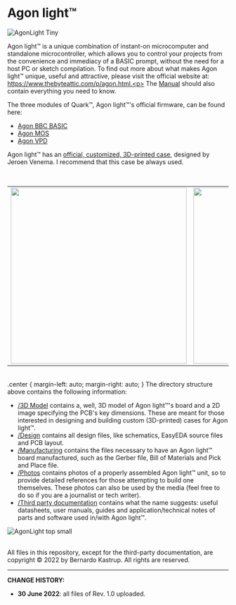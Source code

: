 # Agon light™
![AgonLight Tiny](https://user-images.githubusercontent.com/69539226/174462809-74da7287-020a-45ee-8996-a5056379a8d4.png)


Agon light™ is a unique combination of instant-on microcomputer and standalone microcontroller, which allows you to control your projects from the convenience and immediacy of a BASIC prompt, without the need for a host PC or sketch compilation. To find out more about what makes Agon light™ unique, useful and attractive, please visit the official website at: https://www.thebyteattic.com/p/agon.html.<p>
The <a href="https://github.com/TheByteAttic/AgonLight/blob/main/Agon%20light%20R1.0%20Manual.pdf">Manual</a> should also contain everything you need to know.<p>
The three modules of Quark™, Agon light™'s official firmware, can be found here:
<UL>
  <LI><a href="https://github.com/breakintoprogram/agon-bbc-basic">Agon BBC BASIC</a><br>
  <LI><a href="https://github.com/breakintoprogram/agon-mos">Agon MOS</a><br>
  <LI><a href="https://github.com/breakintoprogram/agon-vpd">Agon VPD</a><br>
</UL>
Agon light™ has an <a href="https://www.printables.com/model/235402-agonlight-case">official, customized, 3D-printed case</a>, designed by Jeroen Venema. I recommend that this case be always used.
<p><br>
<table style="text-align: center;" class="center">
<tbody><tr>
<td>
<img src="https://user-images.githubusercontent.com/69539226/177224407-49a45fdf-4742-4b64-ae6d-202f979c21c8.png" width="400">
</td>
<td>
<img src="https://user-images.githubusercontent.com/69539226/177225099-0e133823-dd76-4728-9ba4-1906b3d70e45.png" width="400">
</td>
</tr></tbody>  
</table>
<p><br>
.center {
  margin-left: auto;
  margin-right: auto;
}
The directory structure above contains the following information:
<UL>
  <LI><a href="https://github.com/TheByteAttic/AgonLight/tree/main/3D%20model">/3D Model</a> contains a, well, 3D model of Agon light™'s board and a 2D image specifying the PCB's key dimensions. These are meant for those interested in designing and building custom (3D-printed) cases for Agon light™.
  <LI><a href="https://github.com/TheByteAttic/AgonLight/tree/main/Design">/Design</a> contains all design files, like schematics, EasyEDA source files and PCB layout.
  <LI><a href="https://github.com/TheByteAttic/AgonLight/tree/main/Manufacturing">/Manufacturing</a> contains the files necessary to have an Agon light™ board manufactured, such as the Gerber file, Bill of Materials and Pick and Place file.
  <LI><a href="https://github.com/TheByteAttic/AgonLight/tree/main/Photos">/Photos</a> contains photos of a properly assembled Agon light™ unit, so to provide detailed references for those attempting to build one themselves. These photos can also be used by the media (feel free to do so if you are a journalist or tech writer).
  <LI><a href="https://github.com/TheByteAttic/AgonLight/tree/main/Third%20party%20documentation">/Third party documentation</a> contains what the name suggests: useful datasheets, user manuals, guides and application/technical notes of parts and software used in/with Agon light™.
</UL>
   
![AgonLight top small](https://user-images.githubusercontent.com/69539226/177007640-d767e277-f808-4206-9fc4-2d244c61b045.png)

<p><br>
All files in this repository, except for the third-party documentation, are copyright &copy; 2022 by Bernardo Kastrup. All rights are reserved.
<p>
<hr>
<b>CHANGE HISTORY:</b>
<p>
<UL>
  <LI><b>30 June 2022</b>: all files of Rev. 1.0 uploaded.
</UL>
